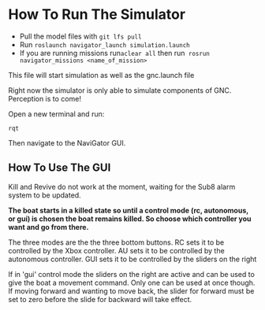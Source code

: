 # **How To Run The Simulator**

- Pull the model files with `git lfs pull`
- Run `roslaunch navigator_launch simulation.launch`
- If you are running missions run`aclear all` then run` rosrun navigator_missions <name_of_mission>`

This file will start simulation as well as the gnc.launch file

Right now the simulator is only able to simulate components of GNC. Perception is to come!

Open a new terminal and run:

    rqt

Then navigate to the NaviGator GUI.  

## How To Use The GUI

Kill and Revive do not work at the moment, waiting for the Sub8 alarm system to be updated. 

**The boat starts in a killed state so until a control mode (rc, autonomous, or gui) is chosen the boat remains killed. So choose which controller you want and go from there.** 

The three modes are the the three bottom buttons. RC sets it to be controlled by the Xbox controller. AU sets it to be controlled by the autonomous controller.  GUI sets it to be controlled by the sliders on the right

If in 'gui' control mode the sliders on the right are active and can be used to give the boat a movement command. Only one can be used at once though. If moving forward and wanting to move back, the slider for forward must be set to zero before the slide for backward will take effect. 